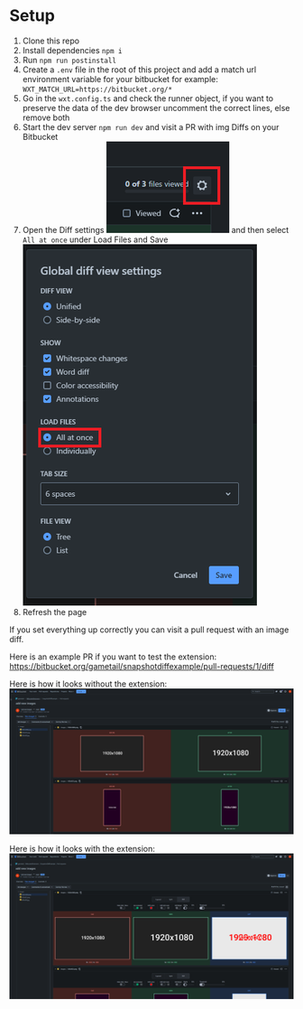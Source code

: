 # Setup

1. Clone this repo
2. Install dependencies ```npm i```
3. Run ```npm run postinstall```
4. Create a ```.env``` file in the root of this project and add a match url environment variable for your bitbucket for example: ```WXT_MATCH_URL=https://bitbucket.org/*```
5. Go in the ```wxt.config.ts``` and check the runner object, if you want to preserve the data of the dev browser uncomment the correct lines, else remove both
6. Start the dev server ```npm run dev``` and visit a PR with img Diffs on your Bitbucket
7. Open the Diff settings
![cog](example/cog.png)
and then select ```All at once``` under Load Files and Save 
![alt text](example/diff_settings.png)
8. Refresh the page

If you set everything up correctly you can visit a pull request with an image diff.

Here is an example PR if you want to test the extension:
https://bitbucket.org/gametail/snapshotdiffexample/pull-requests/1/diff

Here is how it looks without the extension:
![without extension](example/without_extension.png)

Here is how it looks with the extension:
![with extension](example/with_extension.png)